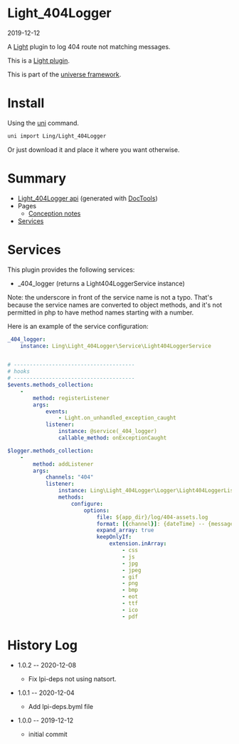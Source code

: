 Light_404Logger
===========
2019-12-12



A [Light](https://github.com/lingtalfi/Light) plugin to log 404 route not matching messages.

This is a [Light plugin](https://github.com/lingtalfi/Light/blob/master/doc/pages/plugin.md).

This is part of the [universe framework](https://github.com/karayabin/universe-snapshot).


Install
==========
Using the [uni](https://github.com/lingtalfi/universe-naive-importer) command.
```bash
uni import Ling/Light_404Logger
```

Or just download it and place it where you want otherwise.






Summary
===========
- [Light_404Logger api](https://github.com/lingtalfi/Light_404Logger/blob/master/doc/api/Ling/Light_404Logger.md) (generated with [DocTools](https://github.com/lingtalfi/DocTools))
- Pages
    - [Conception notes](https://github.com/lingtalfi/Light_404Logger/blob/master/doc/pages/conception-notes.md)
- [Services](#services)    






Services
=========


This plugin provides the following services:

- _404_logger (returns a Light404LoggerService instance)


Note: the underscore in front of the service name is not a typo. That's because the service names
are converted to object methods, and it's not permitted in php to have method names starting with a number. 



Here is an example of the service configuration:

```yaml
_404_logger:
    instance: Ling\Light_404Logger\Service\Light404LoggerService


# --------------------------------------
# hooks
# --------------------------------------
$events.methods_collection:
    -
        method: registerListener
        args:
            events:
                - Light.on_unhandled_exception_caught
            listener:
                instance: @service(_404_logger)
                callable_method: onExceptionCaught

$logger.methods_collection:
    -
        method: addListener
        args:
            channels: "404"
            listener:
                instance: Ling\Light_404Logger\Logger\Light404LoggerListener
                methods:
                    configure:
                        options:
                            file: ${app_dir}/log/404-assets.log
                            format: [{channel}]: {dateTime} -- {message}
                            expand_array: true
                            keepOnlyIf:
                                extension.inArray:
                                    - css
                                    - js
                                    - jpg
                                    - jpeg
                                    - gif
                                    - png
                                    - bmp
                                    - eot
                                    - ttf
                                    - ico
                                    - pdf
```




History Log
=============

- 1.0.2 -- 2020-12-08

    - Fix lpi-deps not using natsort.

- 1.0.1 -- 2020-12-04

    - Add lpi-deps.byml file

- 1.0.0 -- 2019-12-12

    - initial commit